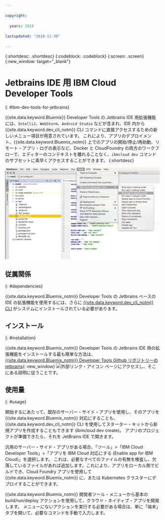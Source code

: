 ```yaml
---

copyright:

  years: 2018

lastupdated: "2018-11-30"

---
```


{:shortdesc: .shortdesc}
{:codeblock: .codeblock}
{:screen: .screen}
{:new_window: target="_blank"}

# Jetbrains IDE 用 IBM Cloud Developer Tools
{: #ibm-dev-tools-for-jetbrains}

{{site.data.keyword.Bluemix}} Developer Tools の Jetbrains IDE 用拡張機能には、`IntelliJ`、`WebStorm`、`Android Studio` などが含まれ、IDE 内から {{site.data.keyword.dev_cli_notm}} CLI コマンドに直接アクセスするための新しいメニュー項目が用意されています。 これにより、アプリのデプロイメント、{{site.data.keyword.Bluemix_notm}} 上でのアプリの開始/停止/再始動、リモート・アプリ・ログの表示など、Docker と CloudFoundry の両方のワークフローで、エディターのコンテキストを離れることなく、`ibmcloud dev` コマンドのサブセットに素早くアクセスすることができます。
{:shortdesc}

![WebStorm IDE 内で実行される IBM Cloud Developer Tools の画面キャプチャー。](jetbrains.png "WebStorm IDE 内で実行される {{site.data.keyword.Bluemix_notm}} Developer Tools のメニューの例")

## 従属関係
{: #dependencies}

{{site.data.keyword.Bluemix_notm}} Developer Tools の Jetbrains ベースの IDE の拡張機能を使用するには、さらに [{{site.data.keyword.dev_cli_notm}} CLI](/docs/cli/index.html#overview) がシステムにインストールされている必要があります。

## インストール
{: #installation}

{{site.data.keyword.Bluemix_notm}} Developer Tools の Jetbrains IDE 用の拡張機能をインストールする最も簡単な方法は、[{{site.data.keyword.Bluemix_notm}} Developer Tools Github リポジトリーの jetbrains](https://github.com/IBM-Cloud/ibm-cloud-developer-tools/tree/master/jetbrains){: new_window} ![外部リンク・アイコン](../../icons/launch-glyph.svg "外部リンク・アイコン") ページにアクセスし、そこにある説明に従うことです。

## 使用量
{: #usage}

開始するにあたって、既存のサーバー・サイド・アプリを使用し、そのアプリを {{site.data.keyword.Bluemix_notm}} 対応にすることも、{{site.data.keyword.dev_cli_notm}} CLI を使用してスターター・キットから新規アプリを作成することもできます (ibmcloud dev create)。 アプリのプロジェクトが準備できたら、それを JetBrains IDE で開きます。

汎用のサーバー・サイド・アプリがある場合、「ツール」>「IBM Cloud Developer Tools」>「アプリを IBM Cloud 対応にする (Enable app for IBM Cloud)」を選択します。 これは、必要なすべてのファイルの有無を検査し、欠落しているファイルがあれば追加します。これにより、アプリをローカル側でビルドでき、Cloud Foundry アプリを使用して {{site.data.keyword.Bluemix_notm}} に、または Kubernetes クラスターにデプロイすることができます。

{{site.data.keyword.Bluemix_notm}} 開発者ツール・メニューから基本の build/run/deploy アクションを使用して、クラウド・ネイティブ・アプリを開発します。 メニューにないアクションを実行する必要がある場合は、単に「端末」タブを開いて、必要なコマンドを手動で入力します。
